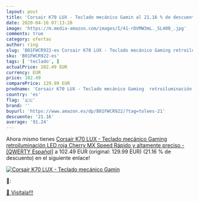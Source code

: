 ```yaml
---
layout: post
title: 'Corsair K70 LUX - Teclado mecánico Gamin al 21.16 % de descuento'
date: 2020-04-16 07:13:28
image: 'https://m.media-amazon.com/images/I/41-rDVMW3mL._SL400_.jpg'
comments: true
category: ofertas
author: ring
slug: 'B01FWCR922-es Corsair K70 LUX - Teclado mecánico Gaming retroiluminación...'
sku: 'B01FWCR922-es'
tags: [ 'teclado', ]
actualPrice: 102.49 EUR
currency: EUR
price: 102.49
comparePrice: 129.99 EUR
prodname: 'Corsair K70 LUX - Teclado mecánico Gaming  retroiluminación LED roja  Cherry MX Speed  Rápido y altamente preciso  - [QWERTY Español]'
country: 'es'
flag: '🇪🇸'
brand: ''
buyurl: 'https://www.amazon.es/dp/B01FWCR922/?tag=tolees-21'
descuento: '21.16'
average: '91.24'
---
```


Ahora mismo tienes [Corsair K70 LUX - Teclado mecánico Gaming  retroiluminación LED roja  Cherry MX Speed  Rápido y altamente preciso  - [QWERTY Español]](https://www.amazon.es/dp/B01FWCR922/?tag=tolees-21) a 102.49 EUR (original: 129.99 EUR) (21.16 %  de descuento) en el siguiente enlace!

[![Corsair K70 LUX - Teclado mecánico Gamin](https://m.media-amazon.com/images/I/41-rDVMW3mL._SL400_.jpg)](https://www.amazon.es/dp/B01FWCR922/?tag=tolees-21)

🔎:


[🛒 Visítala!!!](https://www.amazon.es/dp/B01FWCR922/?tag=tolees-21)
